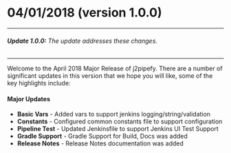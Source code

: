 # 04/01/2018 (version 1.0.0)
---
###### **Update 1.0.0:** The update addresses these changes.
---

Welcome to the April 2018 Major Release of j2pipefy. There are a number of significant updates in this version that we hope you will like, some of the key highlights include:  

#### Major Updates  
* **Basic Vars** - Added vars to support jenkins logging/string/validation  
* **Constants** - Configured common constants file to support configuration  
* **Pipeline Test** - Updated Jenkinsfile to support Jenkins UI Test Support  
* **Gradle Support** - Gradle Support for Build, Docs was added  
* **Release Notes** - Release Notes documentation was added  

